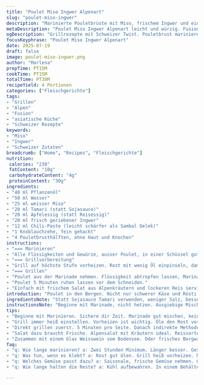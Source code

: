 ```yaml
---
title: "Poulet Miso Ingwer Alpenart"
slug: "poulet-miso-ingwer"
description: "Marinierte Pouletbrüste mit Miso, frischem Ingwer und einer leichten Schärfe von Chili. Gegrillt auf dem Holzkohlegrill, dann bei indirekter Hitze fertig gegart. Dazu passt ein saftiger Grüner Salat und lockerer Reis oder feines Polenta aus der Alpfamilie. Kombiniert asiatische Würze mit alpinem Holzfeuer-Aroma. Kein schwerer Käse nötig, auch wenn Appenzeller und Gruyère sonst neben Fondues regieren."
metaDescription: "Poulet Miso Ingwer Alpenart leicht und würzig. Fusion zwischen asiatischer Küche und alpinem Grillen mit speziellen Zutaten."
ogDescription: "Grillrezepte mit Schweizer Twist. Pouletbrust marinieren für aromatische Aromen. Miso und Ingwer in den Bergen. Einfach, aber geschmacklich reich."
focusKeyphrase: "Poulet Miso Ingwer Alpenart"
date: 2025-07-19
draft: false
image: poulet-miso-ingwer.png
author: "Marlena"
prepTime: PT15M
cookTime: PT15M
totalTime: PT30M
recipeYield: 4 Portionen
categories: ["Fleischgerichte"]
tags:
- "Grillen"
- "Alpen"
- "Fusion"
- "asiatische Küche"
- "Schweizer Rezepte"
keywords:
- "Miso"
- "Ingwer"
- "Schweizer Zutaten"
breadcrumb: ["Home", "Recipes", "Fleischgerichte"]
nutrition: 
 calories: "230"
 fatContent: "10g"
 carbohydrateContent: "4g"
 proteinContent: "30g"
ingredients:
- "40 ml Pflanzenöl"
- "50 ml Wasser"
- "25 ml weisser Miso"
- "20 ml Tamari (statt Sojasauce)"
- "20 ml Apfelessig (statt Reisessig)"
- "20 ml frisch geriebener Ingwer"
- "12 ml Chili-Paste (leicht schärfer als Sambal Oelek)"
- "1 Knoblauchzehe, fein gehackt"
- "4 Pouletbrusthälften, ohne Haut und Knochen"
instructions:
- "=== Marinieren"
- "Alle Flüssigkeiten und Gewürze, ausser Poulet, in einer Schüssel gut verrühren. Poulet hineingeben, gut mit Marinade bedecken. Abdecken, mindestens 2 Stunden im Kühlschrank ziehen lassen."
- "=== Grillvorbereitung"
- "Grill auf höchste Stufe vorheizen. Rost mit wenig Öl einpinseln, damit nichts klebt. Holzkohle oder Buchenholzflämmchen bringen typisch alpenhaftes Aroma."
- "=== Grillen"
- "Poulet aus der Marinade nehmen. Flüssigkeit abtropfen lassen, Marinade entsorgen oder für Gemüsesätze anderweitig verwenden. Poulet 5 Minuten auf jeder Seite bei direkter Hitze garen. Dann auf eine abgekühlte Zone legen (indirekte Hitze), weitere 5–6 Minuten garziehen lassen bis durchgegart."
- "Poulet 5 Minuten ruhen lassen vor dem Schneiden."
- "Einfach mit frischem Salat aus Alpenkräutern und lockeren Reis servieren."
introduction: "Poulet in den Bergen. Nicht nur schwerer Käse und Rösti. Frisch, leicht, mit asiatischen Noten statt Emmentaler. Miso, eigentlich Japan, trifft Alpen. Hier, wo Holzfeuer rauchen, mischt sich scharfes Ingweraroma in den Rauch. Wenig aufwändig, Marinade macht Arbeit. Man lässt Zeit. Die Luft wird herb, der Wald duftet nach Fichten. Dazu ein Glas Bergwasser oder Weisswein vom Bodensee. Appenzeller liegt auf dem Tisch, nicht im Poulet. Grillbereit, Feuer lodert. Poulet funktioniert schnell, wenn man liebevoll vorbereitet. Scharf, leicht süss, mit Umami-Geschmack. Nicht viel mehr. Die Berge kennen keine Hektik."
ingredientsNote: "Statt Sojasauce Tamari verwenden, weniger Salz, besser aus der Region oder Bio. Apfelessig bringt weniger Säure als Reisessig, passt besser zu Alpengerichten. Miso weiss hält die Farbe hell und passt zu Poulet. Frischer Ingwer bringt mehr Schärfe als getrocknetes Pulver, wichtig frisch und fein gerieben. Chili-Paste kann von milder Sorte sein, sonst zu dominant. Knoblauch fein hacken, nicht pressen, sonst bitter. Öl neutral, damit der Grillgeschmack bleibt. Poulet ohne Haut, sonst bekommt es zu viel Fett, welche vom Grill tropfen kann. Wasser verdünnt Marinade, hält sie saftig. Wichtig Ruhezeit im Kühlschrank, sonst zieht nichts ein."
instructionsNote: "Beginne mit Marinade, nicht hetzen. Ausgiebige Mischung mit Schneebesen sorgt für gleichmässige Verteilung der Aromen. Wälze das Poulet in der Marinade, jedes Stück muss bedeckt sein. Die Ruhezeit im Kühlen ist zentral, damit der Geschmack tief in Fleisch einzieht. Grill vorheizen heiss, andererseits brät das Fleisch an, macht dunkle Kruste. Vor dem Grillen Grillrost ölen, sonst bleibt Fleisch kleben, macht Ärger. Marinade nicht auf den Grill geben, verbrennt sonst und wird bitter, bitte entsorgen oder separat verwenden. Das Grillen in zwei Phasen, zuerst direkt und heiß, dann indirekt und sanft, sorgt für perfekte Kruste und saftiges Innenleben. Poulet vor Servieren ruhen lassen, damit Fleischsaft sich verteilen kann und beim Schneiden nicht ausläuft. Dazu passt Bergkräutersalat oder leichter Salat mit Essig-Öl-Dressing, auch dampfender Reis lockert auf."
tips:
- "Beginne mit Marinieren. Sichere dir Zeit. Marinade gut mischen, keine Eile. Jedes Pouletstück hineinlegen. Immer gleichmässig einarbeiten. Abdeckung nicht vergessen, Kühlschrank mindestens zwei Stunden. Aromen ziehen ein."
- "Grill immer heiß einstellen. Vorheizen ist wichtig. Öle den Rost vorher. Verhindert das Ankleben. Gutes Holz verwenden. Buche gibt typisches Aroma. Am besten beim Grillen Holzkohle kombinieren. Duft verstärkt den Geschmack."
- "Direkt grillen zuerst. 5 Minuten pro Seite. Danach indirekte Methode. Hitze reduzieren. So bleibt das Fleisch saftig. Stellen auf die kühlere Seite. Weiter 5-6 Minuten garen. Vor dem Servieren ruhen lassen. Vermindert den Saftaustritt."
- "Salat dazu braucht Frische. Alpensalat mit Kräutern ideal. Reissorten abwechseln, Polenta auch gut. Klare Aromen sind wichtig. Dressing nicht vergessen, einfach gehalten. Essig und Öl passen gut."
- "Zusammen mit einem Glas Weisswein vom Bodensee. Oder frisches Bergwasser. Appenzeller bietet sich für den Tisch an. Aber nicht ins Poulet, bleibt separat. Tradition mit Geschmack kombinieren."
faq:
- "q: Wie lange marinieren? a: Zwei Stunden Minimum. Länger besser. Geschmack zieht tief ins Fleisch ein. Marc deinen Kühlschrank einfach, nicht übernachten."
- "q: Was tun, wenn es klebt? a: Rost gut ölen. Grill heiß vorheizen. Marinade nicht verwenden beim Grillen. Mag bitter werden. Deswegen wegwerfen oder anderweitig verwenden."
- "q: Welches Gemüse passt dazu? a: Saisonale, frische Gemüse nehmen. Gut eignet sich ein knackiger Salat mit Kräutern. Oder etwas gedämpftes Gemüse. Harmoniert mit dem Poulet."
- "q: Wie lange halten die Reste? a: Kühl aufbewahren. In einem Behälter. zwei bis drei Tage sind im Kühlschrank möglich. Aufwärmen gut machen, schonend am besten."

---
```


